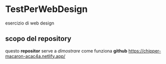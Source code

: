 # TestPerWebDesign

esercizio di web design

## scopo del repository 

questo __repositor__ serve a _dimostrare_ come funziona __github__
https://chipper-macaron-acac4a.netlify.app/
